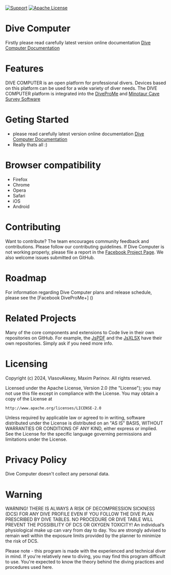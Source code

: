 [![Support](https://img.shields.io/badge/Support-Mail-brightgreen.svg?style=for-the-badge)](mailto:all3862000@mail.ru)
[![Apache License](https://img.shields.io/badge/License-Apache2.0-blue.svg?style=for-the-badge)](http://www.apache.org/licenses/LICENSE-2.0)

# Dive Computer
Firstly please read carefully latest version online documentation [Dive Computer Documentation](https://vlasovalexey.github.io/DiveComputer/doc/)

# Features
DIVE COMPUTER is an open platform for professional divers. Devices based on this platform can be used for a wide variety of diver needs.
The DIVE COMPUTER platform is integrated into the [DiveProMe](https://vlasovalexey.github.io/DiveProMe/HTML_SRC/) and [Minotaur Cave Survey Software](https://vlasovalexey.github.io/Minotaur/HTML_SRC/)


# Geting Started
- please read carefully latest version online documentation [Dive Computer Documentation]()
- Really thats all :)

# Browser compatibility
- Firefox
- Chrome
- Opera
- Safari
- iOS
- Android


# Contributing
Want to contribute? The team encourages community feedback and contributions. Please follow our contributing guidelines.
If Dive Computer is not working properly, please file a report in the [Facebook Project Page](). We also welcome issues submitted on GitHub.

# Roadmap
For information regarding Dive Computer plans and release schedule, please see the [Facebook DiveProMe+] ()

# Related Projects
Many of the core components and extensions to Code live in their own repositories on GitHub. For example, the [JsPDF](https://github.com/MrRio/jsPDF) and the [JsXLSX](https://github.com/clarketm/js-xlsx) have their own repositories. Simply ask if you need more info.

# Licensing
Copyright (c) 2024, VlasovAlexey, Maxim Parinov.
All rights reserved.

Licensed under the Apache License, Version 2.0 (the "License");
you may not use this file except in compliance with the License.
You may obtain a copy of the License at

    http://www.apache.org/licenses/LICENSE-2.0

Unless required by applicable law or agreed to in writing, software
distributed under the License is distributed on an "AS IS" BASIS,
WITHOUT WARRANTIES OR CONDITIONS OF ANY KIND, either express or implied.
See the License for the specific language governing permissions and
limitations under the License.

# Privacy Policy
Dive Computer doesn't collect any personal data.

# Warning
WARNING! THERE IS ALWAYS A RISK OF DECOMPRESSION SICKNESS (DCS) FOR ANY DIVE PROFILE EVEN IF YOU FOLLOW THE DIVE PLAN PRESCRIBED BY DIVE TABLES. NO PROCEDURE OR DIVE TABLE WILL PREVENT THE POSSIBILITY OF DCS OR OXYGEN TOXICITY! An individual’s physiological make up can vary from day to day. You are strongly advised to remain well within the exposure limits provided by the planner to minimize the risk of DCS.

Please note - this program is made with the experienced and technical diver in mind. If you're relatively new to diving, you may find this program difficult to use. You're expected to know the theory behind the diving practices and procedures used here.
